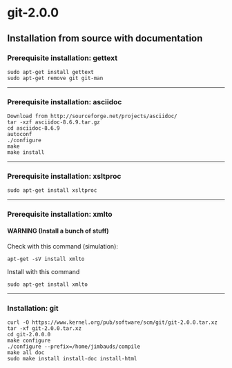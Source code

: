 # git-2.0.0 
## Installation from source with documentation

### Prerequisite installation: gettext
```shell
sudo apt-get install gettext
sudo apt-get remove git git-man
```
---
### Prerequisite installation: asciidoc
```shell
Download from http://sourceforge.net/projects/asciidoc/
tar -xzf asciidoc-8.6.9.tar.gz
cd asciidoc-8.6.9
autoconf
./configure
make
make install
```
---
### Prerequisite installation: xsltproc
```shell
sudo apt-get install xsltproc
```
---
### Prerequisite installation: xmlto
#### **WARNING** (Install a bunch of stuff)
Check with this command (simulation):
```shell
apt-get -sV install xmlto
```
Install with this command
```shell
sudo apt-get install xmlto
```
---
### Installation: git
```shell
curl -O https://www.kernel.org/pub/software/scm/git/git-2.0.0.tar.xz
tar -xf git-2.0.0.tar.xz
cd git-2.0.0.0
make configure
./configure --prefix=/home/jimbauds/compile
make all doc
sudo make install install-doc install-html
```